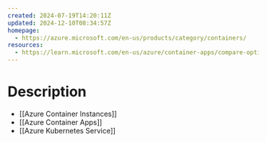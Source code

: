 ```yaml
---
created: 2024-07-19T14:20:11Z
updated: 2024-12-10T08:34:57Z
homepage:
  - https://azure.microsoft.com/en-us/products/category/containers/
resources:
  - https://learn.microsoft.com/en-us/azure/container-apps/compare-options
---
```

# Description
- [[Azure Container Instances]]
- [[Azure Container Apps]]
- [[Azure Kubernetes Service]]